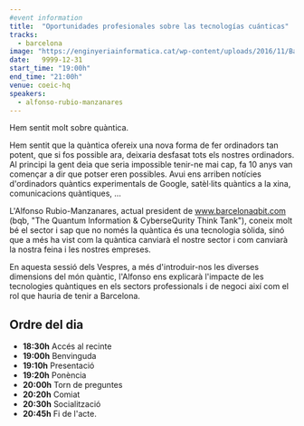 ```yaml
---
#event information
title:  "Oportunidades profesionales sobre las tecnologías cuánticas"
tracks: 
  - barcelona
image: "https://enginyeriainformatica.cat/wp-content/uploads/2016/11/Barcelona-se-situa-en-el-mapa-de-les-tecnologies-quantiques.jpg"
date:   9999-12-31
start_time: "19:00h"
end_time: "21:00h"
venue: coeic-hq
speakers:
  - alfonso-rubio-manzanares
---
```



Hem sentit molt sobre quàntica.

Hem sentit que la quàntica ofereix una nova forma de fer ordinadors tan potent, que si fos possible ara, deixaria desfasat tots els nostres ordinadors. Al principi la gent deia que seria impossible tenir-ne mai cap, fa 10 anys van començar a dir que potser eren possibles. Avui ens arriben notícies d'ordinadors quàntics experimentals de Google, satèl·lits quàntics a la xina, comunicacions quàntiques, ... 

L'Alfonso Rubio-Manzanares, actual president de www.barcelonaqbit.com (bqb, "The Quantum Information & CyberseQurity Think Tank"), coneix molt bé el sector i sap que no només la quàntica és una tecnologia sòlida, sinó que a més ha vist com la quàntica canviarà el nostre sector i com canviarà la nostra feina i les nostres empreses.

En aquesta sessió dels Vespres, a més d'introduir-nos les diverses dimensions del món quàntic, l'Alfonso ens explicarà l'impacte de les tecnologies quàntiques en els sectors professionals i de negoci així com el rol que hauria de tenir a Barcelona.


Ordre del dia
-------------

- **18:30h** Accés al recinte
- **19:00h** Benvinguda
- **19:10h** Presentació
- **19:20h** Ponència
- **20:00h** Torn de preguntes
- **20:20h** Comiat
- **20:30h** Socialització
- **20:45h** Fi de l'acte.

